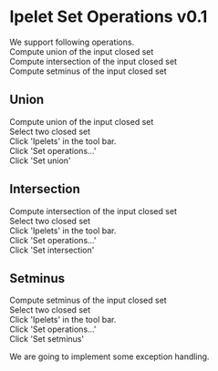 # Ipelet Set Operations v0.1

We support following operations. \
Compute union of the input closed set \
Compute intersection of the input closed set \
Compute setminus of the input closed set

## Union
Compute union of the input closed set \
Select two closed set \
Click 'Ipelets' in the tool bar. \
Click 'Set operations...' \
Click 'Set union'

## Intersection
Compute intersection of the input closed set \
Select two closed set \
Click 'Ipelets' in the tool bar. \
Click 'Set operations...' \
Click 'Set intersection'

## Setminus
Compute setminus of the input closed set \
Select two closed set \
Click 'Ipelets' in the tool bar. \
Click 'Set operations...' \
Click 'Set setminus'

We are going to implement some exception handling.
